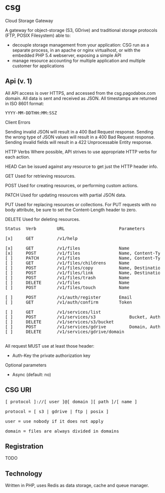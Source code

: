 csg
=====

Cloud Storage Gateway

A gateway for object-storage (S3, GDrive) and traditional storage protocols (FTP, POSIX Filesystem) able to:

 * decouple storage management from your application: CSG run as a separate process, in an apache or nginx virtualhost, or with the embedded PHP 5.4 webserver, exposing a simple API
 * manage resource accounting for multiple application and multiple customer for applications

Api (v. 1)
------------

All API access is over HTTPS, and accessed from the csg.pagodabox.com domain.
All data is sent and received as JSON.
All timestamps are returned in ISO 8601 format:
<pre>
YYYY-MM-DDTHH:MM:SSZ
</pre>

Client Errors

Sending invalid JSON will result in a 400 Bad Request response.
Sending the wrong type of JSON values will result in a 400 Bad Request response.
Sending invalid fields will result in a 422 Unprocessable Entity response.


HTTP Verbs
Where possible, API strives to use appropriate HTTP verbs for each action.

HEAD
    Can be issued against any resource to get just the HTTP header info.

GET
    Used for retrieving resources.

POST
    Used for creating resources, or performing custom actions.

PATCH
    Used for updating resources with partial JSON data.

PUT
    Used for replacing resources or collections. For PUT requests with no body attribute, be sure to set the Content-Length header to zero.

DELETE
    Used for deleting resources.


<pre>
Status  Verb        URL                     Parameters

[x]     GET         /v1/help

[x]     GET         /v1/files               Name                                    download an existing item
[x]     POST        /v1/files               Name, Content-Type, Content-Length      upload a new file ore create e new folder
[ ]     PATCH       /v1/files               Name, Content-Type, Content-Length      update an existing file
[ ]     GET         /v1/files/childrens     Name                                    list a folder contents
[ ]     POST        /v1/files/copy          Name, Destination                       create a copy
[ ]     POST        /v1/files/link          Name, Destination                       create another Name for an existing resource
[ ]     POST        /v1/files/trash         Name                                    put an object in the trash
[ ]     DELETE      /v1/files               Name                                    delete an object skipping the trash
[ ]     POST        /v1/files/touch         Name                                    create an emtpy object

[ ]     POST        /v1/auth/register       Email                                   register to the service
[ ]     GET         /v1/auth/confirm        Token                                   confirm registration

[ ]     GET         /v1/services/list                                                   list of subscribed services
[ ]     POST        /v1/services/s3             Bucket, AuthToken, AccessKey            add s3 account for a bucket
[ ]     DELETE      /v1/services/s3/bucket                                              remove access to a S3 bucket
[ ]     POST        /v1/services/gdrive         Domain, AuthToken                       add Google Drive account for a domain
[ ]     DELETE      /v1/services/gdrive/domain                                          remove access to a Google Drive domain

</pre>
All request MUST use at least those header:

 * Auth-Key    the private authorization key

Optional parameters

 * Async       (default: no)

CSG URI
----------

<pre>
[ protocol ]://[ user ]@[ domain ][ path ]/[ name ]

protocol = [ s3 | gdrive | ftp | posix ]

user = use nobody if it does not apply

domain = files are always divided in domains
</pre>


Registration
------------

TODO

Technology
----------

Written in PHP, uses Redis as data storage, cache and queue manager.

